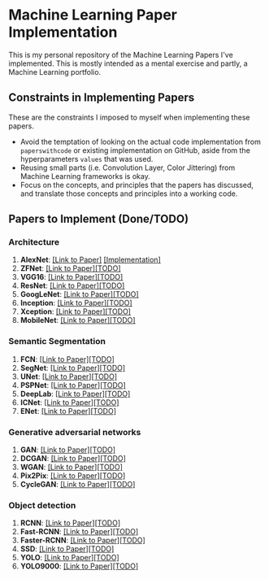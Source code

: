 # Machine Learning Paper Implementation
This is my personal repository of the Machine Learning Papers I've implemented. This is mostly intended as a mental exercise and partly, a Machine Learning portfolio.

## Constraints in Implementing Papers

These are the constraints I imposed to myself when implementing these papers.

- Avoid the temptation of looking on the actual code implementation from `paperswithcode` or existing implementation on GitHub, aside from the hyperparameters `values` that was used.
- Reusing small parts (i.e. Convolution Layer, Color Jittering) from Machine Learning frameworks is okay.
- Focus on the concepts, and principles that the papers has discussed, and translate those concepts and principles into a working code.


## Papers to Implement (Done/TODO)


### Architecture

1. **AlexNet**: [[Link to Paper]](https://papers.nips.cc/paper/4824-imagenet-classification-with-deep-convolutional-neural-networks) [[Implementation]](alexnet/)
2. **ZFNet**: [[Link to Paper]](https://arxiv.org/abs/1311.2901)[[TODO]](.)
3. **VGG16**: [[Link to Paper]](https://arxiv.org/abs/1505.06798)[[TODO]](.)
4. **ResNet**: [[Link to Paper]](https://arxiv.org/abs/1704.06904)[[TODO]](.)
5. **GoogLeNet**: [[Link to Paper]](https://arxiv.org/abs/1409.4842)[[TODO]](.)
6. **Inception**: [[Link to Paper]](https://arxiv.org/abs/1512.00567)[[TODO]](.)
7. **Xception**: [[Link to Paper]](https://arxiv.org/abs/1610.02357)[[TODO]](.)
8. **MobileNet**: [[Link to Paper]](https://arxiv.org/abs/1704.04861)[[TODO]](.)

### Semantic Segmentation

1. **FCN**: [[Link to Paper]](https://arxiv.org/abs/1411.4038)[[TODO]](.)
2. **SegNet**: [[Link to Paper]](https://arxiv.org/abs/1511.00561)[[TODO]](.)
3. **UNet**: [[Link to Paper]](https://arxiv.org/abs/1505.04597)[[TODO]](.)
4. **PSPNet**: [[Link to Paper]](https://arxiv.org/abs/1612.01105)[[TODO]](.)
5. **DeepLab**: [[Link to Paper]](https://arxiv.org/abs/1606.00915)[[TODO]](.)
6. **ICNet**: [[Link to Paper]](https://arxiv.org/abs/1704.08545)[[TODO]](.)
7. **ENet**: [[Link to Paper]](https://arxiv.org/abs/1606.02147)[[TODO]](.)

### Generative adversarial networks

1. **GAN**: [[Link to Paper]](https://arxiv.org/abs/1406.2661)[[TODO]](.)
2. **DCGAN**: [[Link to Paper]](https://arxiv.org/abs/1511.06434)[[TODO]](.)
3. **WGAN**: [[Link to Paper]](https://arxiv.org/abs/1701.07875)[[TODO]](.)
4. **Pix2Pix**: [[Link to Paper]](https://arxiv.org/abs/1611.07004)[[TODO]](.)
5. **CycleGAN**: [[Link to Paper]](https://arxiv.org/abs/1703.10593)[[TODO]](.)

### Object detection

1. **RCNN**: [[Link to Paper]](https://arxiv.org/abs/1311.2524)[[TODO]](.)
2. **Fast-RCNN**: [[Link to Paper]](https://arxiv.org/abs/1504.08083)[[TODO]](.)
3. **Faster-RCNN**: [[Link to Paper]](https://arxiv.org/abs/1506.01497)[[TODO]](.)
4. **SSD**: [[Link to Paper]](https://arxiv.org/abs/1512.02325)[[TODO]](.)
5. **YOLO**: [[Link to Paper]](https://arxiv.org/abs/1506.02640)[[TODO]](.)
6. **YOLO9000**: [[Link to Paper]](https://arxiv.org/abs/1612.08242)[[TODO]](.)